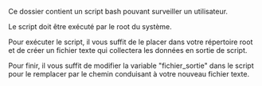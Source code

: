 Ce dossier contient un script bash pouvant surveiller un utilisateur.

Le script doit être exécuté par le root du système.

Pour exécuter le script, il vous suffit de le placer dans votre répertoire root et de créer un fichier texte qui collectera les données en sortie de script.

Pour finir, il vous suffit de modifier la variable "fichier_sortie" dans le script pour le remplacer par le chemin conduisant à votre nouveau fichier texte.
